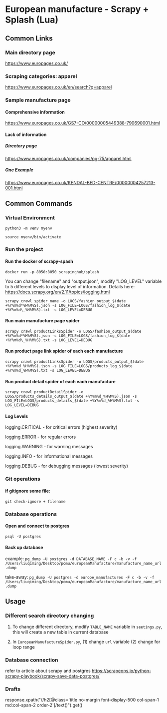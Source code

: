 # European manufacture - Scrapy + Splash (Lua)

## Common Links

### Main directory page

https://www.europages.co.uk/

### Scraping categories: apparel

https://www.europages.co.uk/en/search?q=apparel

### Sample manufacture page

#### Comprehensive information

https://www.europages.co.uk/GS7-CO/00000005449388-790690001.html

#### Lack of information

##### Directory page

https://www.europages.co.uk/companies/pg-75/apparel.html

##### One Example

https://www.europages.co.uk/KENDAL-BED-CENTRE/00000004257213-001.html

## Common Commands

### Virtual Environment

`python3 -m venv myenv`

`source myenv/bin/activate`

### Run the project

#### Run the docker of scrapy-spash

`docker run -p 8050:8050 scrapinghub/splash`

You can change "filename" and "output.json", modify "LOG_LEVEL" variable to 5 different levels to display level of information. Details here: https://docs.scrapy.org/en/2.11/topics/logging.html

`scrapy crawl spider_name -o LOGS/fashion_output_$(date +%Y%m%d*%H%M%S).json -s LOG_FILE=LOGS/fashion_log_$(date +%Y%m%d\_%H%M%S).txt -s LOG_LEVEL=DEBUG`

#### Run main manufacture page spider

`scrapy crawl productLinksSpider -o LOGS/fashion_output_$(date +%Y%m%d*%H%M%S).json -s LOG_FILE=LOGS/fashion_log_$(date +%Y%m%d\_%H%M%S).txt -s LOG_LEVEL=DEBUG`

#### Run product page link spider of each each manufacture

`scrapy crawl productLinksSpider -o LOGS/products_output_$(date +%Y%m%d_%H%M%S).json -s LOG_FILE=LOGS/products_log_$(date +%Y%m%d_%H%M%S).txt -s LOG_LEVEL=DEBUG`

#### Run product detail spider of each each manufacture

`scrapy crawl productDetailSpider -o LOGS/products_details_output_$(date +%Y%m%d_%H%M%S).json -s LOG_FILE=LOGS/products_details_$(date +%Y%m%d_%H%M%S).txt -s LOG_LEVEL=DEBUG`

#### Log Levels

logging.CRITICAL - for critical errors (highest severity)

logging.ERROR - for regular errors

logging.WARNING - for warning messages

logging.INFO - for informational messages

logging.DEBUG - for debugging messages (lowest severity)

### Git operations

#### if gitignore some file:

`git check-ignore + filename`

### Database operations

#### Open and connect to postgres

`psql -U postgres`

#### Back up database

example:
`pg_dump -U postgres -d DATABASE_NAME -F c -b -v -f /Users/liuqiming/Desktop/pomu/europeanManufacture/manufacture_name_url.dump`

take-away:
`pg_dump -U postgres -d europe_manufactures -F c -b -v -f /Users/liuqiming/Desktop/pomu/europeanManufacture/manufacture_name_url.dump`

## Usage

### Different search directory changing

1. To change different directory, modify `TABLE_NAME` variable in `seetings.py`, this will create a new table in current database

2. In `EuropeanManufactureSpider.py`,
   (1) change `url` variable
   (2) change for loop range

####

### Database connection

refer to article about scrapy and postgres
https://scrapeops.io/python-scrapy-playbook/scrapy-save-data-postgres/

### Drafts

response.xpath("//h2[@class='title no-margin font-display-500 col-span-1 md:col-span-2 order-2']/text()").get()
